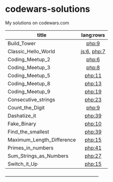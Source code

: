# codewars-solutions

My solutions on codewars.com 


| title | lang:rows |
| --- | :---: |
| Build_Tower | [php:9](Build_Tower.php) |
| Classic_Hello_World | [js:6](Classic_Hello_World.js), [php:7](Classic_Hello_World.php) |
| Coding_Meetup_2 | [php:6](Coding_Meetup_2.php) |
| Coding_Meetup_3 | [php:8](Coding_Meetup_3.php) |
| Coding_Meetup_5 | [php:11](Coding_Meetup_5.php) |
| Coding_Meetup_8 | [php:13](Coding_Meetup_8.php) |
| Coding_Meetup_9 | [php:19](Coding_Meetup_9.php) |
| Consecutive_strings | [php:23](Consecutive_strings.php) |
| Count_the_Digit | [php:9](Count_the_Digit.php) |
| Dashatize_it | [php:39](Dashatize_it.php) |
| Fake_Binary | [php:10](Fake_Binary.php) |
| Find_the_smallest | [php:39](Find_the_smallest.php) |
| Maximum_Length_Difference | [php:15](Maximum_Length_Difference.php) |
| Primes_in_numbers | [php:41](Primes_in_numbers.php) |
| Sum_Strings_as_Numbers | [php:27](Sum_Strings_as_Numbers.php) |
| Switch_it_Up | [php:15](Switch_it_Up.php) |

–––––––––––––––––––––––––––––––––––––––––––
